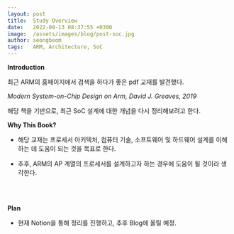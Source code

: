 ```yaml
---
layout: post
title:  Study Overview
date:   2022-09-13 08:37:55 +0300
image:  /assets/images/blog/post-soc.jpg
author: seongbeom
tags:   ARM, Architecture, SoC
---
```


**Introduction**

최근 ARM의 홈페이지에서 검색을 하다가 좋은 pdf 교재를 발견했다.

*Modern System-on-Chip Design on Arm, David J. Greaves, 2019*

해당 책을 기반으로, 최근 SoC 설계에 대한 개념을 다시 정리해보려고 한다.


**Why This Book?**

- 해당 교재는 프로세서 아키텍처, 컴퓨터 기술, 소프트웨어 및 하드웨어 설계를 이해하는 데 도움이 되는 것을 목표로 한다.

- 추후, ARM의 AP 계열의 프로세서를 설계하고자 하는 경우에 도움이 될 것이라 생각한다.

<br>
<br>

**Plan**
- 현재 Notion을 통해 정리를 진행하고, 추후 Blog에 올릴 예정.